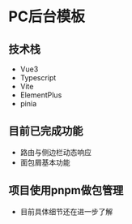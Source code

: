 # PC后台模板
## 技术栈
- Vue3 
- Typescript 
- Vite 
- ElementPlus 
- pinia

## 目前已完成功能
- 路由与侧边栏动态响应
- 面包屑基本功能

## 项目使用pnpm做包管理
- 目前具体细节还在进一步了解